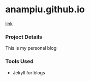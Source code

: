 # anampiu.github.io

[link](http://anampiu.github.io/)

### Project Details
This is my personal blog

### Tools Used
* Jekyll for blogs